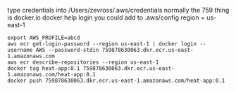 type credentials into /Users/zevross/.aws/credentials
normally the 759 thing is docker.io
docker help login
you could add to .aws/config region = us-east-1

```
export AWS_PROFILE=abcd
aws ecr get-login-password --region us-east-1 | docker login --username AWS --password-stdin 759878630063.dkr.ecr.us-east-1.amazonaws.com
aws ecr describe-repositories --region us-east-1
docker tag heat-app:0.1 759878630063.dkr.ecr.us-east-1.amazonaws.com/heat-app:0.1
docker push 759878630063.dkr.ecr.us-east-1.amazonaws.com/heat-app:0.1
```
